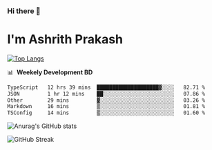 ### Hi there 👋
# I'm Ashrith Prakash

[![Top Langs](https://github-readme-stats.vercel.app/api/top-langs/?username=xxcheckmatexx&count_private=true&include_all_commits=true&show_icons=true&line_height=20&title_color=FFFFFF&icon_color=FFFFFF&text_color=FFFFFF&bg_color=0D1117&langs_count=8)](https://github.com/anuraghazra/github-readme-stats)

📊 &nbsp;**Weekely Development BD**

<!--START_SECTION:waka-->

```txt
TypeScript   12 hrs 39 mins  ████████████████████▓░░░░   82.71 %
JSON         1 hr 12 mins    ██░░░░░░░░░░░░░░░░░░░░░░░   07.86 %
Other        29 mins         ▓░░░░░░░░░░░░░░░░░░░░░░░░   03.26 %
Markdown     16 mins         ▒░░░░░░░░░░░░░░░░░░░░░░░░   01.81 %
TSConfig     14 mins         ▒░░░░░░░░░░░░░░░░░░░░░░░░   01.60 %
```

<!--END_SECTION:waka-->

![Anurag's GitHub stats](https://github-readme-stats.vercel.app/api?username=xxcheckmatexx&count_private=true&show_icons=true&theme=merko)  

![GitHub Streak](http://github-readme-streak-stats.herokuapp.com?user=xxcheckmatexx&theme=merko&hide_border=true&date_format=M%20j%5B%2C%20Y%5D&fire=DD0E0B)
<br/>

